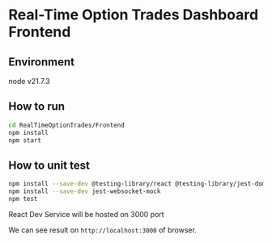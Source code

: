# Real-Time Option Trades Dashboard Frontend

## Environment
node v21.7.3

## How to run
```bash
cd RealTimeOptionTrades/Frontend
npm install
npm start
```

## How to unit test
```bash
npm install --save-dev @testing-library/react @testing-library/jest-dom jest
npm install --save-dev jest-websocket-mock
npm test
```

React Dev Service will be hosted on 3000 port

We can see result on `http://localhost:3000` of browser.
